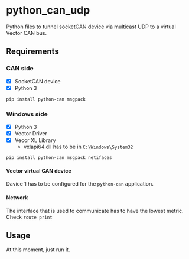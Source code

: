 # python_can_udp

Python files to tunnel socketCAN device via multicast UDP to a virtual Vector CAN bus.

## Requirements

### CAN side

- [x] SocketCAN device
- [x] Python 3

```
pip install python-can msgpack
```

### Windows side

- [x] Python 3
- [x] Vector Driver
- [x] Vecor XL Library
  - vxlapi64.dll has to be in `C:\Windows\System32`

```
pip install python-can msgpack netifaces
```

#### Vector virtual CAN device

Davice 1 has to be configured for the `python-can` application.

#### Network

The interface that is used to communicate has to have the lowest metric.
Check `route print`

## Usage

At this moment, just run it.
